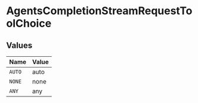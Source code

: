 # AgentsCompletionStreamRequestToolChoice


## Values

| Name   | Value  |
| ------ | ------ |
| `AUTO` | auto   |
| `NONE` | none   |
| `ANY`  | any    |